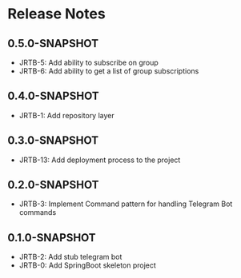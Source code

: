# Release Notes

## 0.5.0-SNAPSHOT

*   JRTB-5: Add ability to subscribe on group
*   JRTB-6: Add ability to get a list of group subscriptions

## 0.4.0-SNAPSHOT

* JRTB-1: Add repository layer

## 0.3.0-SNAPSHOT

* JRTB-13: Add deployment process to the project

## 0.2.0-SNAPSHOT

* JRTB-3: Implement Command pattern for handling Telegram Bot commands

## 0.1.0-SNAPSHOT

* JRTB-2: Add stub telegram bot
* JRTB-0: Add SpringBoot skeleton project